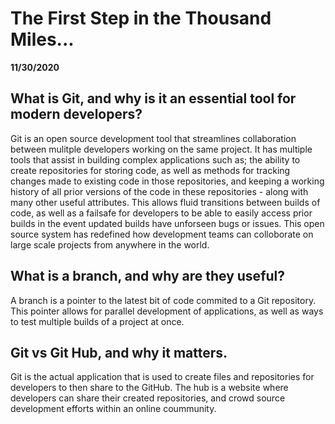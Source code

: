 # The First Step in the Thousand Miles...
__11/30/2020__

## What is Git, and why is it an essential tool for modern developers?
Git is an open source development tool that streamlines collaboration between mulitple developers working on the same project. It has multiple tools that assist in building complex applications such as; the ability to create repositories for storing code, as well as methods for tracking changes made to existing code in those repositories, and keeping a working history of all prior versions of the code in these repositories - along with many other useful attributes. This allows fluid transitions between builds of code, as well as a failsafe for developers to be able to easily access prior builds in the event updated builds have unforseen bugs or issues. This open source system has redefined how development teams can colloborate on large scale projects from anywhere in the world.


## What is a branch, and why are they useful?

A branch is a pointer to the latest bit of code commited to a Git repository. This pointer allows for parallel development of applications, as well as ways to test multiple builds of a project at once.


## Git vs Git Hub, and why it matters.

Git is the actual application that is used to create files and repositories for developers to then share to the GitHub. The hub is a website where developers can share their created repositories, and crowd source development efforts within an online coummunity. 

